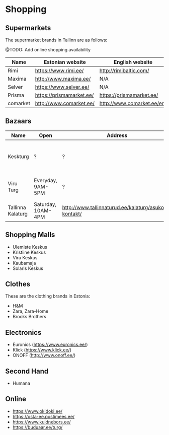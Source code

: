 # Shopping

## Supermarkets

The supermarket brands in Tallinn are as follows:

@TODO: Add online shopping availability

| Name | Estonian website | English website |
| ---- | --- | --- |
| Rimi | https://www.rimi.ee/ | http://rimibaltic.com/ |
| Maxima | http://www.maxima.ee/ | N/A |
| Selver | https://www.selver.ee/ | N/A |
| Prisma | https://prismamarket.ee/ | https://prismamarket.ee/ |
| comarket | http://www.comarket.ee/ | http://www.comarket.ee/en/ |

## Bazaars

| Name | Open | Address | Website | Shops |
| -- | -- | -- | -- | -- |
| Keskturg | ? | ? | Keldrimäe 9, 10113 Tallinn | Grocery, fish, bakery, clothing, handicraft |
| Viru Turg | Everyday, 9AM-5PM | ? | Mere puiestee 1, 10111 Tallinn | Clothing, handicraft |
| Tallinna Kalaturg | Saturday, 10AM-4PM | http://www.tallinnaturud.ee/kalaturg/asukoht-kontakt/ | Fish |



## Shopping Malls

- Ulemiste Keskus
- Kristiine Keskus
- Viru Keskus
- Kaubamaja
- Solaris Keskus

## Clothes
These are the clothing brands in Estonia:
- H&M
- Zara, Zara-Home
- Brooks Brothers

## Electronics
- Euronics (https://www.euronics.ee/)
- Klick (https://www.klick.ee/)
- ONOFF (http://www.onoff.ee/)

## Second Hand
- Humana

## Online
* https://www.okidoki.ee/
* https://osta-ee.postimees.ee/
* https://www.kuldnebors.ee/
* https://buduaar.ee/turg/


